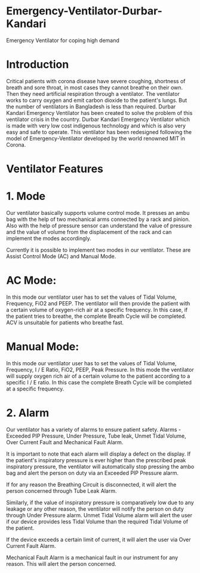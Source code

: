 # Emergency-Ventilator-Durbar-Kandari
Emergency Ventilator for coping high demand
# Introduction
Critical patients with corona disease have severe coughing, shortness of breath and sore throat, in most cases they cannot breathe on their own. Then they need artificial respiration through a ventilator. The ventilator works to carry oxygen and emit carbon dioxide to the patient's lungs.
But the number of ventilators in Bangladesh is less than required. Durbar Kandari Emergency Ventilator has been created to solve the problem of this ventilator crisis in the country.
Durbar Kandari Emergency Ventilator which is made with very low cost indigenous technology and which is also very easy and safe to operate. This ventilator has been redesigned following the model of Emergency-Ventilator developed by the world renowned MIT in Corona.
# Ventilator Features
# 1. Mode
Our ventilator basically supports volume control mode. It presses an ambu bag with the help of two mechanical arms connected by a rack and pinion. Also with the help of pressure sensor can understand the value of pressure and the value of volume from the displacement of the rack and can implement the modes accordingly.

Currently it is possible to implement two modes in our ventilator. These are Assist Control Mode (AC) and Manual Mode.
# AC Mode: 
In this mode our ventilator user has to set the values ​​of Tidal Volume, Frequency, FiO2 and PEEP. The ventilator will then provide the patient with a certain volume of oxygen-rich air at a specific frequency. In this case, if the patient tries to breathe, the complete Breath Cycle will be completed. ACV is unsuitable for patients who breathe fast.
# Manual Mode: 
In this mode our ventilator user has to set the values ​​of Tidal Volume, Frequency, I / E Ratio, FiO2, PEEP, Peak Pressure. In this mode the ventilator will supply oxygen rich air of a certain volume to the patient according to a specific I / E ratio. In this case the complete Breath Cycle will be completed at a specific frequency.
# 2. Alarm
Our ventilator has a variety of alarms to ensure patient safety. Alarms - Exceeded PIP Pressure, Under Pressure, Tube leak, Unmet Tidal Volume, Over Current Fault and Mechanical Fault Alarm.

It is important to note that each alarm will display a defect on the display.
If the patient's inspiratory pressure is ever higher than the prescribed peak inspiratory pressure, the ventilator will automatically stop pressing the ambo bag and alert the person on duty via an Exceeded PIP Pressure alarm.

If for any reason the Breathing Circuit is disconnected, it will alert the person concerned through Tube Leak Alarm.

Similarly, if the value of inspiratory pressure is comparatively low due to any leakage or any other reason, the ventilator will notify the person on duty through Under Pressure alarm.
Unmet Tidal Volume alarm will alert the user if our device provides less Tidal Volume than the required Tidal Volume of the patient.

If the device exceeds a certain limit of current, it will alert the user via Over Current Fault Alarm.

Mechanical Fault Alarm is a mechanical fault in our instrument for any reason. This will alert the person concerned.
